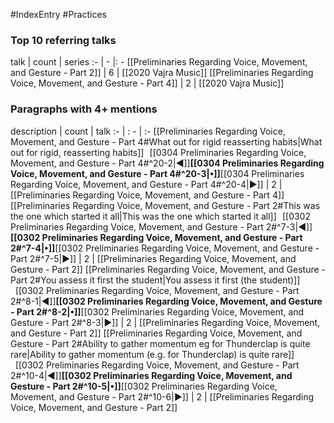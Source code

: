 #IndexEntry #Practices

### Top 10 referring talks
talk | count | series
:- | - |: -
[[Preliminaries Regarding Voice, Movement, and Gesture - Part 2]] | 6 | [[2020 Vajra Music]]
[[Preliminaries Regarding Voice, Movement, and Gesture - Part 4]] | 2 | [[2020 Vajra Music]]

### Paragraphs with 4+ mentions
description | count | talk
:- | : - | :-
[[Preliminaries Regarding Voice, Movement, and Gesture - Part 4#What out for rigid reasserting habits\|What out for rigid, reasserting habits]] &nbsp;&nbsp;[[0304 Preliminaries Regarding Voice, Movement, and Gesture - Part 4#^20-2\|◀]]**[[0304 Preliminaries Regarding Voice, Movement, and Gesture - Part 4#^20-3\|•]]**[[0304 Preliminaries Regarding Voice, Movement, and Gesture - Part 4#^20-4\|▶]] | 2 | [[Preliminaries Regarding Voice, Movement, and Gesture - Part 4]]
[[Preliminaries Regarding Voice, Movement, and Gesture - Part 2#This was the one which started it all\|This was the one which started it all]] &nbsp;&nbsp;[[0302 Preliminaries Regarding Voice, Movement, and Gesture - Part 2#^7-3\|◀]]**[[0302 Preliminaries Regarding Voice, Movement, and Gesture - Part 2#^7-4\|•]]**[[0302 Preliminaries Regarding Voice, Movement, and Gesture - Part 2#^7-5\|▶]] | 2 | [[Preliminaries Regarding Voice, Movement, and Gesture - Part 2]]
[[Preliminaries Regarding Voice, Movement, and Gesture - Part 2#You assess it first the student\|You assess it first (the student)]] &nbsp;&nbsp;[[0302 Preliminaries Regarding Voice, Movement, and Gesture - Part 2#^8-1\|◀]]**[[0302 Preliminaries Regarding Voice, Movement, and Gesture - Part 2#^8-2\|•]]**[[0302 Preliminaries Regarding Voice, Movement, and Gesture - Part 2#^8-3\|▶]] | 2 | [[Preliminaries Regarding Voice, Movement, and Gesture - Part 2]]
[[Preliminaries Regarding Voice, Movement, and Gesture - Part 2#Ability to gather momentum eg for Thunderclap is quite rare\|Ability to gather momentum (e.g. for Thunderclap) is quite rare]] &nbsp;&nbsp;[[0302 Preliminaries Regarding Voice, Movement, and Gesture - Part 2#^10-4\|◀]]**[[0302 Preliminaries Regarding Voice, Movement, and Gesture - Part 2#^10-5\|•]]**[[0302 Preliminaries Regarding Voice, Movement, and Gesture - Part 2#^10-6\|▶]] | 2 | [[Preliminaries Regarding Voice, Movement, and Gesture - Part 2]]


